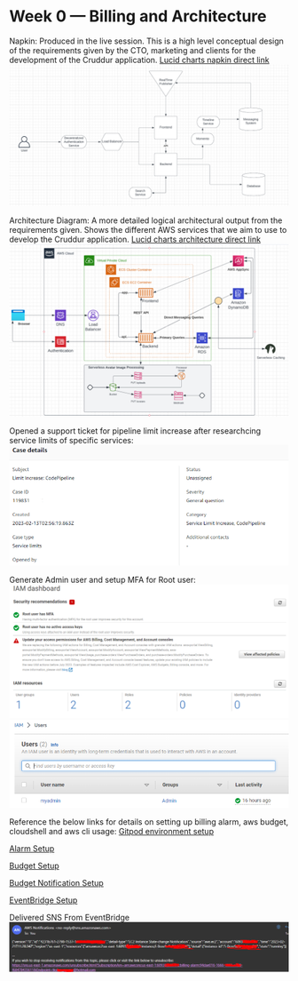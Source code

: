 # Week 0 — Billing and Architecture

Napkin: Produced in the live session. This is a high level conceptual design of the requirements given by the CTO, marketing and clients for the development of the Cruddur application.
[Lucid charts napkin direct link](https://lucid.app/lucidchart/91da6577-6e84-4570-89ab-c6d9e75de256/edit?viewport_loc=-377%2C-41%2C2219%2C1108%2C0_0&invitationId=inv_cb8b6048-9f6e-4783-8db9-61236c6adf0f)
![Napkin text](https://github.com/tkstman/aws-bootcamp-cruddur-2023/blob/main/_docs/assets/Napkin_Diagram_Week_0.PNG)


Architecture Diagram: A more detailed logical architectural output from the requirements given. Shows the different AWS services that we aim to use to develop the Cruddur application.
[Lucid charts architecture direct link](https://lucid.app/lucidchart/b3741afa-0b37-46a1-b041-9c1155c02095/edit?viewport_loc=-1878%2C-1140%2C1922%2C960%2C0_0&invitationId=inv_4ba04c27-093f-465a-9033-21e6eef7119c)
![Architecture text](https://github.com/tkstman/aws-bootcamp-cruddur-2023/blob/main/_docs/assets/Architecture_Recreated.PNG)

Opened a support ticket for pipeline limit increase after researchcing service limits of specific services:
![Support_Ticket text](https://github.com/tkstman/aws-bootcamp-cruddur-2023/blob/main/_docs/assets/pipeline_increase.PNG)

Generate Admin user and setup MFA for Root user:
![User_Cred text](https://github.com/tkstman/aws-bootcamp-cruddur-2023/blob/main/_docs/assets/setupMFA.PNG)
![Admin_User text](https://github.com/tkstman/aws-bootcamp-cruddur-2023/blob/main/_docs/assets/usercredentials.PNG)



Reference the below links for details on setting up billing alarm, aws budget, cloudshell and aws cli usage:
[Gitpod environment setup](https://github.com/tkstman/aws-bootcamp-cruddur-2023/commit/2d41280149e27f70db83edc00ffb82d2325632da#diff-370a022e48cb18faf98122794ffc5ce775b2606b09a9d1f80b71333425ec078e)

[Alarm Setup](https://github.com/tkstman/aws-bootcamp-cruddur-2023/blob/main/awsscript/json/alarm_config.json)

[Budget Setup](https://github.com/tkstman/aws-bootcamp-cruddur-2023/blob/main/awsscript/json/budget.json)

[Budget Notification Setup](https://github.com/tkstman/aws-bootcamp-cruddur-2023/blob/main/awsscript/json/budget-notifications-with-subscribers.json)

[EventBridge Setup](https://github.com/tkstman/aws-bootcamp-cruddur-2023/blob/main/_docs/assets/eventbridge.PNG)

Delivered SNS From EventBridge
![EventBridge SNS Delivery](https://github.com/tkstman/aws-bootcamp-cruddur-2023/blob/main/_docs/assets/eventbridge2.PNG)

